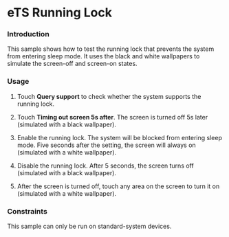 # eTS Running Lock

### Introduction

This sample shows how to test the running lock that prevents the system from entering sleep mode. It uses the black and white wallpapers to simulate the screen-off and screen-on states.

### Usage

1. Touch **Query support** to check whether the system supports the running lock.

2. Touch **Timing out screen 5s after**. The screen is turned off 5s later (simulated with a black wallpaper).

2. Enable the running lock. The system will be blocked from entering sleep mode. Five seconds after the setting, the screen will always on (simulated with a white wallpaper).

3. Disable the running lock. After 5 seconds, the screen turns off (simulated with a black wallpaper).

4. After the screen is turned off, touch any area on the screen to turn it on (simulated with a white wallpaper).

### Constraints

This sample can only be run on standard-system devices.
